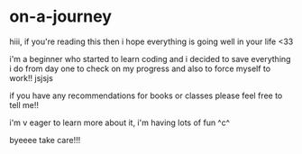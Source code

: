 # on-a-journey

hiii, if you're reading this then i hope everything is going well in your life <33

i'm a beginner who started to learn coding and i decided to save everything i do from day one to check on my progress
and also to force myself to work!! jsjsjs

if you have any recommendations for books or classes please feel free to tell me!!

i'm v eager to learn more about it, i'm having lots of fun ^c^

byeeee take care!!!
